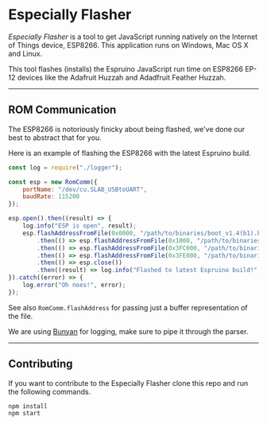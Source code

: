 # Especially Flasher

_Especially Flasher_ is a tool to get JavaScript running natively on
the Internet of Things device, ESP8266. This application runs on
Windows, Mac OS X and Linux.

This tool flashes (installs) the Espruino JavaScript run time on ESP8266
EP-12 devices like the Adafruit Huzzah and Adadfruit Feather Huzzah.

-------

## ROM Communication

The ESP8266 is notoriously finicky about being flashed, we've done our best to abstract that for you.

Here is an example of flashing the ESP8266 with the latest Espruino build.

```javascript
const log = require("./logger");

const esp = new RomComm({
    portName: "/dev/cu.SLAB_USBtoUART",
    baudRate: 115200
});

esp.open().then((result) => {
    log.info("ESP is open", result);
    esp.flashAddressFromFile(0x0000, "/path/to/binaries/boot_v1.4(b1).bin")
        .then(() => esp.flashAddressFromFile(0x1000, "/path/to/binaries/espruino_esp8266_user1.bin"))
        .then(() => esp.flashAddressFromFile(0x3FC000, "/path/to/binaries/esp_init_data_default.bin"))
        .then(() => esp.flashAddressFromFile(0x3FE000, "/path/to/binaries/blank.bin"))
        .then(() => esp.close())
        .then((result) => log.info("Flashed to latest Espruino build!", result));
}).catch((error) => {
    log.error("Oh noes!", error);
});
```

See also `RomComm.flashAddress` for passing just a buffer representation of the file.

We are using [Bunyan](https://github.com/trentm/node-bunyan) for logging, make sure to pipe it through the parser.

-------

## Contributing

If you want to contribute to the Especially Flasher clone this repo and
 run the following commands.

```bash
npm install
npm start
```